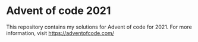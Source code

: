 # Advent of code 2021

This repository contains my solutions for Advent of code for 2021. For more information, visit https://adventofcode.com/
